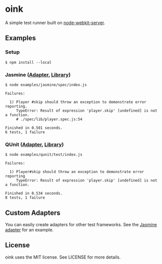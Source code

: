 # oink

A simple test runner built on [node-webkit-server](https://github.com/tristandunn/node-webkit-server).

## Examples

### Setup

    $ npm install --local

### Jasmine ([Adapter](https://github.com/tristandunn/oink/tree/master/lib/adapter/jasmine.js), [Library](https://github.com/pivotal/jasmine))

    $ node examples/jasmine/spec/index.js

    Failures:

      1) Player #skip should throw an exception to demonstrate error reporting.
         TypeError: Result of expression 'player.skip' [undefined] is not a function.
         # ./spec/lib/player.spec.js:54

    Finished in 0.501 seconds.
    6 tests, 1 failure

### QUnit ([Adapter](https://github.com/tristandunn/oink/tree/master/lib/adapter/qunit.js), [Library](http://docs.jquery.com/QUnit))

    $ node examples/qunit/test/index.js

    Failures:

      1) Player#skip should throw an exception to demonstrate error reporting
         TypeError: Result of expression 'player.skip' [undefined] is not a function.

    Finished in 0.534 seconds.
    8 tests, 1 failure



## Custom Adapters

You can easily create adapters for other test frameworks. See the [Jasmine adapter](https://github.com/tristandunn/oink/tree/master/lib/adapter/jasmine.js) for an example.

## License

oink uses the MIT license. See LICENSE for more details.
